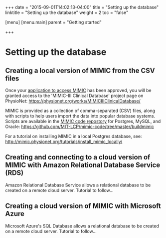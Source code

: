 +++
date = "2015-09-01T14:02:13-04:00"
title = "Setting up the database"
linktitle = "Setting up the database"
weight = 2
toc = "false"

[menu]
  [menu.main]
    parent = "Getting started"

+++

# Setting up the database

## Creating a local version of MIMIC from the CSV files

Once your [application to access MIMIC](http://mimic.physionet.org/gettingstarted/access/) has been approved, you will be granted access to the 'MIMIC-III Clinical Database' project page on PhysioNet:
https://physionet.org/works/MIMICIIIClinicalDatabase/

MIMIC is provided as a collection of comma-separated (CSV) files, along with scripts to help users import the data into popular database systems. Scripts are available in the [MIMIC code repostory](https://github.com/MIT-LCP/mimic-code) for Postgres, MySQL, and Oracle:
https://github.com/MIT-LCP/mimic-code/tree/master/buildmimic

For a tutorial on installing MIMIC in a local Postgres database, see:
http://mimic.physionet.org/tutorials/install_mimic_locally/

## Creating and connecting to a cloud version of MIMIC with Amazon Relational Database Service (RDS)

Amazon Relational Database Service allows a relational database to be created on a remote cloud server. Tutorial to follow...

## Creating a cloud version of MIMIC with Microsoft Azure

Microsoft Azure's SQL Database allows a relational database to be created on a remote cloud server. Tutorial to follow...









